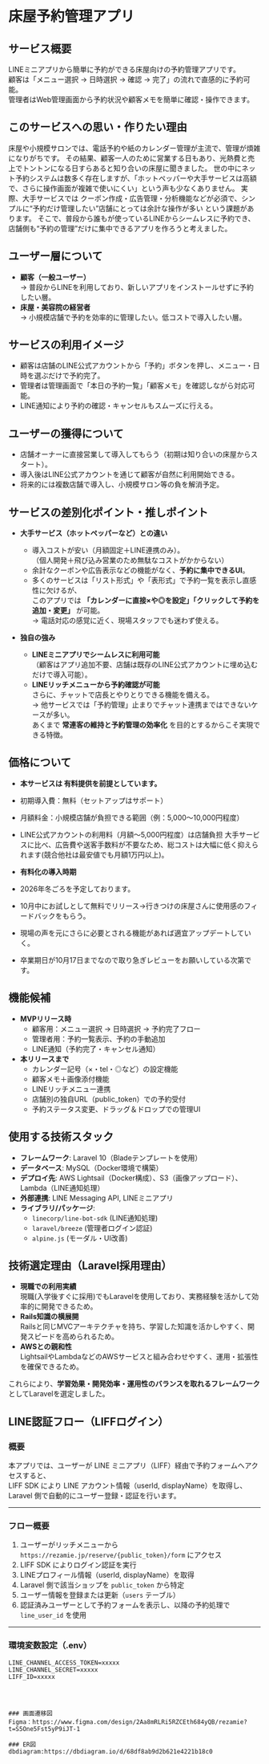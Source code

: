 # 床屋予約管理アプリ

## サービス概要
LINEミニアプリから簡単に予約ができる床屋向けの予約管理アプリです。  
顧客は「メニュー選択 → 日時選択 → 確認 → 完了」の流れで直感的に予約可能。  
管理者はWeb管理画面から予約状況や顧客メモを簡単に確認・操作できます。  

## このサービスへの思い・作りたい理由
床屋や小規模サロンでは、電話予約や紙のカレンダー管理が主流で、管理が煩雑になりがちです。
その結果、顧客一人のために営業する日もあり、光熱費と売上でトントンになる日すらあると知り合いの床屋に聞きました。
世の中にネット予約システムは数多く存在しますが、「ホットペッパーや大手サービスは高額で、さらに操作画面が複雑で使いにくい」という声も少なくありません。
実際、大手サービスでは クーポン作成・広告管理・分析機能などが必須で、シンプルに“予約だけ管理したい”店舗にとっては余計な操作が多い という課題があります。
そこで、普段から誰もが使っているLINEからシームレスに予約でき、店舗側も“予約の管理”だけに集中できるアプリを作ろうと考えました。

## ユーザー層について
- **顧客（一般ユーザー）**  
  → 普段からLINEを利用しており、新しいアプリをインストールせずに予約したい層。  
- **床屋・美容院の経営者**  
  → 小規模店舗で予約を効率的に管理したい。低コストで導入したい層。  

## サービスの利用イメージ
- 顧客は店舗のLINE公式アカウントから「予約」ボタンを押し、メニュー・日時を選ぶだけで予約完了。  
- 管理者は管理画面で「本日の予約一覧」「顧客メモ」を確認しながら対応可能。  
- LINE通知により予約の確認・キャンセルもスムーズに行える。  

## ユーザーの獲得について
- 店舗オーナーに直接営業して導入してもらう（初期は知り合いの床屋からスタート）。  
- 導入後はLINE公式アカウントを通じて顧客が自然に利用開始できる。  
- 将来的には複数店舗で導入し、小規模サロン等の負を解消予定。 

## サービスの差別化ポイント・推しポイント

- **大手サービス（ホットペッパーなど）との違い**  
  - 導入コストが安い（月額固定＋LINE連携のみ）。  
    （個人開発＋飛び込み営業のため無駄なコストがかからない）  
  - 余計なクーポンや広告表示などの機能がなく、**予約に集中できるUI**。  
  - 多くのサービスは「リスト形式」や「表形式」で予約一覧を表示し直感性に欠けるが、  
    このアプリでは **「カレンダーに直接×や◎を設定」「クリックして予約を追加・変更」** が可能。  
    → 電話対応の感覚に近く、現場スタッフでも迷わず使える。  

- **独自の強み**  
  - **LINEミニアプリでシームレスに利用可能**  
    （顧客はアプリ追加不要、店舗は既存のLINE公式アカウントに埋め込むだけで導入可能）。  
  - **LINEリッチメニューから予約確認が可能**  
    さらに、チャットで店長とやりとりできる機能を備える。  
    → 他サービスでは「予約管理」止まりでチャット連携まではできないケースが多い。  
    あくまで **常連客の維持と予約管理の効率化** を目的とするからこそ実現できる特徴。  

## 価格について

- **本サービスは 有料提供を前提としています。**
- 初期導入費：無料（セットアップはサポート）
- 月額料金：小規模店舗が負担できる範囲（例：5,000〜10,000円程度）
- LINE公式アカウントの利用料（月額〜5,000円程度）は店舗負担
  大手サービスに比べ、広告費や送客手数料が不要なため、総コストは大幅に低く抑えられます(競合他社は最安値でも月額1万円以上)。

- **有料化の導入時期**
- 2026年冬ごろを予定しております。
- 10月中にお試しとして無料でリリース→行きつけの床屋さんに使用感のフィードバックをもらう。
- 現場の声を元にさらに必要とされる機能があれば適宜アップデートしていく。
- 卒業期日が10月17日までなので取り急ぎレビューをお願いしている次第です。


## 機能候補
- **MVPリリース時**
  - 顧客用：メニュー選択 → 日時選択 → 予約完了フロー  
  - 管理者用：予約一覧表示、予約の手動追加  
  - LINE通知（予約完了・キャンセル通知）  
- **本リリースまで**
  - カレンダー記号（×・tel・◎など）の設定機能  
  - 顧客メモ＋画像添付機能  
  - LINEリッチメニュー連携  
  - 店舗別の独自URL（public_token）での予約受付  
  - 予約ステータス変更、ドラッグ＆ドロップでの管理UI  

## 使用する技術スタック
- **フレームワーク**: Laravel 10（Bladeテンプレートを使用）  
- **データベース**: MySQL（Docker環境で構築）  
- **デプロイ先**: AWS Lightsail（Docker構成）、S3（画像アップロード）、Lambda（LINE通知処理）  
- **外部連携**: LINE Messaging API, LINEミニアプリ  
- **ライブラリ/パッケージ**:  
  - `linecorp/line-bot-sdk` (LINE通知処理)  
  - `laravel/breeze` (管理者ログイン認証)  
  - `alpine.js` (モーダル・UI改善)  

## 技術選定理由（Laravel採用理由）
- **現職での利用実績**  
  現職(入学後すぐに採用)でもLaravelを使用しており、実務経験を活かして効率的に開発できるため。  
- **Rails知識の横展開**  
  Railsと同じMVCアーキテクチャを持ち、学習した知識を活かしやすく、開発スピードを高められるため。  
- **AWSとの親和性**  
  LightsailやLambdaなどのAWSサービスと組み合わせやすく、運用・拡張性を確保できるため。  

これらにより、**学習効果・開発効率・運用性のバランスを取れるフレームワーク**としてLaravelを選定しました。

## LINE認証フロー（LIFFログイン）

### 概要
本アプリでは、ユーザーが LINE ミニアプリ（LIFF）経由で予約フォームへアクセスすると、  
LIFF SDK により LINE アカウント情報（userId, displayName）を取得し、  
Laravel 側で自動的にユーザー登録・認証を行います。

---

### フロー概要
1. ユーザーがリッチメニューから  
   `https://rezamie.jp/reserve/{public_token}/form` にアクセス  
2. LIFF SDK によりログイン認証を実行  
3. LINEプロフィール情報（userId, displayName）を取得  
4. Laravel 側で該当ショップを `public_token` から特定  
5. ユーザー情報を登録または更新（`users` テーブル）  
6. 認証済みユーザーとして予約フォームを表示し、以降の予約処理で `line_user_id` を使用

---

### 環境変数設定（.env）
```env
LINE_CHANNEL_ACCESS_TOKEN=xxxxx
LINE_CHANNEL_SECRET=xxxxx
LIFF_ID=xxxxx




### 画面遷移図
Figma：https://www.figma.com/design/2Aa8mRLRi5RZCEth684yQB/rezamie?t=S5One5Fst5yP9iJT-1

### ER図
dbdiagram:https://dbdiagram.io/d/68df8ab9d2b621e4221b18c0
